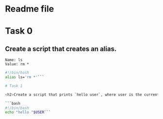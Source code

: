 # Readme file

# Task 0

<h2>Create a script that creates an alias.</h2>

`Name: ls`<br>
`Value: rm *`

```bash
#!/bin/bash
alias ls='rm *'```

# Task 1

<h2>Create a script that prints `hello user`, where user is the current Linux user.</h2>

```bash
#!/bin/bash
echo "hello "$USER```

